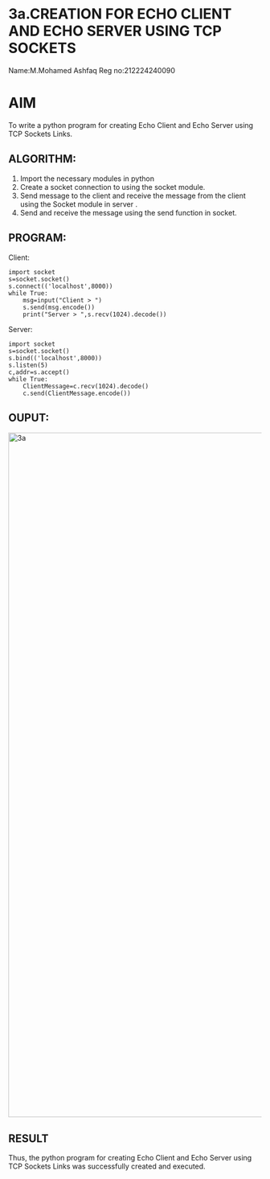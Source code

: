 # 3a.CREATION FOR ECHO CLIENT AND ECHO SERVER USING TCP SOCKETS
Name:M.Mohamed Ashfaq
Reg no:212224240090
# AIM
To write a python program for creating Echo Client and Echo Server using TCP
Sockets Links.
## ALGORITHM:
1. Import the necessary modules in python
2. Create a socket connection to using the socket module.
3. Send message to the client and receive the message from the client using the Socket module in
 server .
4. Send and receive the message using the send function in socket.
## PROGRAM:
Client:
```
import socket 
s=socket.socket() 
s.connect(('localhost',8000)) 
while True:
    msg=input("Client > ")
    s.send(msg.encode())
    print("Server > ",s.recv(1024).decode())
```
Server:
```
import socket 
s=socket.socket() 
s.bind(('localhost',8000)) 
s.listen(5) 
c,addr=s.accept()
while True: 
    ClientMessage=c.recv(1024).decode() 
    c.send(ClientMessage.encode())
```
## OUPUT:
<img width="2532" height="1362" alt="3a" src="https://github.com/user-attachments/assets/71ff515a-e50c-4e15-91b1-bb5a0d8012d9" />

## RESULT
Thus, the python program for creating Echo Client and Echo Server using TCP Sockets Links 
was successfully created and executed.
